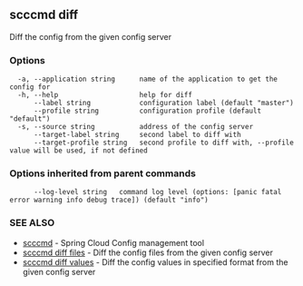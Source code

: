 ## scccmd diff

Diff the config from the given config server

### Options

```
  -a, --application string      name of the application to get the config for
  -h, --help                    help for diff
      --label string            configuration label (default "master")
      --profile string          configuration profile (default "default")
  -s, --source string           address of the config server
      --target-label string     second label to diff with
      --target-profile string   second profile to diff with, --profile value will be used, if not defined
```

### Options inherited from parent commands

```
      --log-level string   command log level (options: [panic fatal error warning info debug trace]) (default "info")
```

### SEE ALSO

* [scccmd](scccmd.md)	 - Spring Cloud Config management tool
* [scccmd diff files](scccmd_diff_files.md)	 - Diff the config files from the given config server
* [scccmd diff values](scccmd_diff_values.md)	 - Diff the config values in specified format from the given config server


